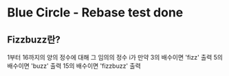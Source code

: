 # Blue Circle - Rebase test done

## Fizzbuzz란?

1부터 16까지의 양의 정수에 대해
그 임의의 정수 i가 만약
3의 배수이면 'fizz' 출력
5의 배수이면 'buzz' 출력
15의 배수이면 'fizzbuzz' 출력
